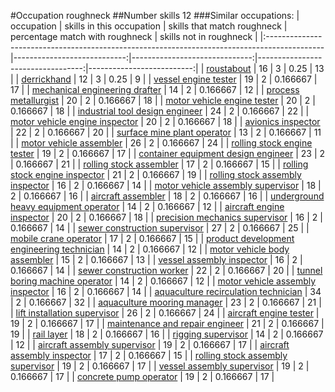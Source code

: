 #Occupation roughneck
##Number skills 12
###Similar occupations:
| occupation                                                                                  |   skills in this occupation |   skills that match roughneck |   percentage match with roughneck |   skills not in roughneck |
|:--------------------------------------------------------------------------------------------|----------------------------:|------------------------------:|----------------------------------:|--------------------------:|
| [roustabout](roustabout.md)                                                                 |                          16 |                             3 |                          0.25     |                        13 |
| [derrickhand](derrickhand.md)                                                               |                          12 |                             3 |                          0.25     |                         9 |
| [vessel engine tester](vessel_engine_tester.md)                                             |                          19 |                             2 |                          0.166667 |                        17 |
| [mechanical engineering drafter](mechanical_engineering_drafter.md)                         |                          14 |                             2 |                          0.166667 |                        12 |
| [process metallurgist](process_metallurgist.md)                                             |                          20 |                             2 |                          0.166667 |                        18 |
| [motor vehicle engine tester](motor_vehicle_engine_tester.md)                               |                          20 |                             2 |                          0.166667 |                        18 |
| [industrial tool design engineer](industrial_tool_design_engineer.md)                       |                          24 |                             2 |                          0.166667 |                        22 |
| [motor vehicle engine inspector](motor_vehicle_engine_inspector.md)                         |                          20 |                             2 |                          0.166667 |                        18 |
| [avionics inspector](avionics_inspector.md)                                                 |                          22 |                             2 |                          0.166667 |                        20 |
| [surface mine plant operator](surface_mine_plant_operator.md)                               |                          13 |                             2 |                          0.166667 |                        11 |
| [motor vehicle assembler](motor_vehicle_assembler.md)                                       |                          26 |                             2 |                          0.166667 |                        24 |
| [rolling stock engine tester](rolling_stock_engine_tester.md)                               |                          19 |                             2 |                          0.166667 |                        17 |
| [container equipment design engineer](container_equipment_design_engineer.md)               |                          23 |                             2 |                          0.166667 |                        21 |
| [rolling stock assembler](rolling_stock_assembler.md)                                       |                          17 |                             2 |                          0.166667 |                        15 |
| [rolling stock engine inspector](rolling_stock_engine_inspector.md)                         |                          21 |                             2 |                          0.166667 |                        19 |
| [rolling stock assembly inspector](rolling_stock_assembly_inspector.md)                     |                          16 |                             2 |                          0.166667 |                        14 |
| [motor vehicle assembly supervisor](motor_vehicle_assembly_supervisor.md)                   |                          18 |                             2 |                          0.166667 |                        16 |
| [aircraft assembler](aircraft_assembler.md)                                                 |                          18 |                             2 |                          0.166667 |                        16 |
| [underground heavy equipment operator](underground_heavy_equipment_operator.md)             |                          14 |                             2 |                          0.166667 |                        12 |
| [aircraft engine inspector](aircraft_engine_inspector.md)                                   |                          20 |                             2 |                          0.166667 |                        18 |
| [precision mechanics supervisor](precision_mechanics_supervisor.md)                         |                          16 |                             2 |                          0.166667 |                        14 |
| [sewer construction supervisor](sewer_construction_supervisor.md)                           |                          27 |                             2 |                          0.166667 |                        25 |
| [mobile crane operator](mobile_crane_operator.md)                                           |                          17 |                             2 |                          0.166667 |                        15 |
| [product development engineering technician](product_development_engineering_technician.md) |                          14 |                             2 |                          0.166667 |                        12 |
| [motor vehicle body assembler](motor_vehicle_body_assembler.md)                             |                          15 |                             2 |                          0.166667 |                        13 |
| [vessel assembly inspector](vessel_assembly_inspector.md)                                   |                          16 |                             2 |                          0.166667 |                        14 |
| [sewer construction worker](sewer_construction_worker.md)                                   |                          22 |                             2 |                          0.166667 |                        20 |
| [tunnel boring machine operator](tunnel_boring_machine_operator.md)                         |                          14 |                             2 |                          0.166667 |                        12 |
| [motor vehicle assembly inspector](motor_vehicle_assembly_inspector.md)                     |                          16 |                             2 |                          0.166667 |                        14 |
| [aquaculture recirculation technician](aquaculture_recirculation_technician.md)             |                          34 |                             2 |                          0.166667 |                        32 |
| [aquaculture mooring manager](aquaculture_mooring_manager.md)                               |                          23 |                             2 |                          0.166667 |                        21 |
| [lift installation supervisor](lift_installation_supervisor.md)                             |                          26 |                             2 |                          0.166667 |                        24 |
| [aircraft engine tester](aircraft_engine_tester.md)                                         |                          19 |                             2 |                          0.166667 |                        17 |
| [maintenance and repair engineer](maintenance_and_repair_engineer.md)                       |                          21 |                             2 |                          0.166667 |                        19 |
| [rail layer](rail_layer.md)                                                                 |                          18 |                             2 |                          0.166667 |                        16 |
| [rigging supervisor](rigging_supervisor.md)                                                 |                          14 |                             2 |                          0.166667 |                        12 |
| [aircraft assembly supervisor](aircraft_assembly_supervisor.md)                             |                          19 |                             2 |                          0.166667 |                        17 |
| [aircraft assembly inspector](aircraft_assembly_inspector.md)                               |                          17 |                             2 |                          0.166667 |                        15 |
| [rolling stock assembly supervisor](rolling_stock_assembly_supervisor.md)                   |                          19 |                             2 |                          0.166667 |                        17 |
| [vessel assembly supervisor](vessel_assembly_supervisor.md)                                 |                          19 |                             2 |                          0.166667 |                        17 |
| [concrete pump operator](concrete_pump_operator.md)                                         |                          19 |                             2 |                          0.166667 |                        17 |
